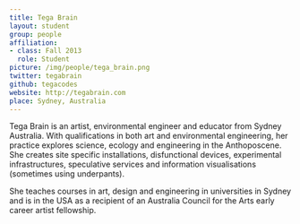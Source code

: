 ```yaml
---
title: Tega Brain
layout: student
group: people
affiliation:
- class: Fall 2013
  role: Student
picture: /img/people/tega_brain.png
twitter: tegabrain
github: tegacodes
website: http://tegabrain.com
place: Sydney, Australia
---
```

Tega Brain is an artist, environmental engineer and educator from Sydney Australia. With qualifications in both art and environmental engineering, her practice explores science, ecology and engineering in the Anthoposcene. She creates site specific installations, disfunctional devices, experimental infrastructures, speculative services and information visualisations (sometimes using underpants).

She teaches courses in art, design and engineering in universities in Sydney and is in the USA as a recipient of an Australia Council for the Arts early career artist fellowship.
